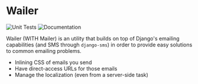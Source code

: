# Wailer

![Unit Tests](https://github.com/WithAgency/Wailer/actions/workflows/tests.yml/badge.svg)
![Documentation](https://readthedocs.com/projects/with-wailer/badge/?version=latest)

Wailer (WITH Mailer) is an utility that builds on top of Django's emailing
capabilities (and SMS through `django-sms`) in order to provide easy solutions
to common emailing problems.

- Inlining CSS of emails you send
- Have direct-access URLs for those emails
- Manage the localization (even from a server-side task)
